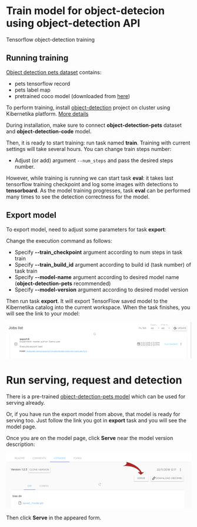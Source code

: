 # Train model for object-detecion using object-detection API

Tensorflow object-detection training

## Running training

[Object detection pets dataset](https://cloud.kuberlab.io/kuberlab-demo/catalog/dataset/object-detection-pets/readme/) contains:

 - pets tensorflow record
 - pets label map
 - pretrained coco model (downloaded from [here](http://storage.googleapis.com/download.tensorflow.org/models/object_detection/faster_rcnn_resnet101_coco_11_06_2017.tar.gz))

To perform training, install [object-detection](https://cloud.kibernetika.io/kuberlab-demo/catalog/chart-mlapp-v2/object-detection/readme/) project on cluster using Kibernetika platform. [More details](../projects/create-new-project.md)

During installation, make sure to connect **object-detection-pets** dataset and **object-detection-code** model.

Then, it is ready to start training: run task named **train**.
Training with current settings will take several hours. You can change train steps number:

* Adjust (or add) argument `--num_steps` and pass the desired steps number.

However, while training is running we can start task **eval**: it takes last tensorflow training checkpoint and log some images with detections to
**tensorboard**. As the model training progresses, task **eval** can be performed many times to see the
detection correctness for the model.

## Export model

To export model, need to adjust some parameters for task **export**:

Change the execution command as follows:

* Specify **--train_checkpoint** argument according to num steps in task train
* Specify **--train_build_id** argument according to build id (task number) of task train
* Specify **--model-name** argument according to desired model name (**object-detection-pets** recommended)
* Specify **--model-version** argument according to desired model version

Then run task **export**. It will export TensorFlow saved model to the Kibernetika catalog
into the current workspace. When the task finishes, you will see the link to your model:

![](../img/object-detection/export-model.png)

# Run serving, request and detection

There is a pre-trained [object-detection-pets model](https://cloud.kuberlab.io/kuberlab-demo/catalog/mlmodel/object-detection-pets)
which can be used for serving already.

Or, if you have run the export model from above, that model is ready for
serving too. Just follow the link you got in **export** task and you will see
the model page.

Once you are on the model page, click **Serve** near the model version description:

![](../img/object-detection/serve-button.png)

Then click **Serve** in the appeared form.